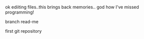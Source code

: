 ok ediiting files..this brings back memories.. god how I've missed programming!

branch read-me

first git repository
